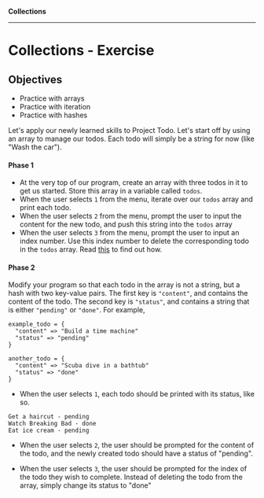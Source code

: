 **Collections**

---

# Collections - Exercise

## Objectives

* Practice with arrays
* Practice with iteration
* Practice with hashes

Let's apply our newly learned skills to Project Todo. Let's start off by using
an array to manage our todos. Each todo will simply be a string for now (like
"Wash the car").

#### Phase 1

* At the very top of our program, create an array with three todos in it to get
  us started. Store this array in a variable called `todos`.
* When the user selects `1` from the menu, iterate over our `todos` array and
  print each todo.
* When the user selects `2` from the menu, prompt the user to input the content
  for the new todo, and push this string into the `todos` array
* When the user selects `3` from the menu, prompt the user to input an index
  number. Use this index number to delete the corresponding todo in the `todos`
  array. Read [this](http://www.ruby-doc.org/core-2.1.3/Array.html#method-i-delete_at)
  to find out how.

#### Phase 2

Modify your program so that each todo in the array is not a string, but a hash with two
key-value pairs. The first key is `"content"`, and contains the content of the
todo. The second key is `"status"`, and contains a string that is either `"pending"`
or `"done"`. For example,

```
example_todo = {
  "content" => "Build a time machine"
  "status" => "pending"
}

another_todo = {
  "content" => "Scuba dive in a bathtub"
  "status" => "done"
}
```

* When the user selects `1`, each todo should be printed with its status, like
  so.

```
Get a haircut - pending
Watch Breaking Bad - done
Eat ice cream - pending
```

* When the user selects `2`, the user should be prompted for the content of the
  todo, and the newly created todo should have a status of "pending".

* When the user selects `3`, the user should be prompted for the index of the
  todo they wish to complete. Instead of deleting the todo from the array,
  simply change its status to "done"
